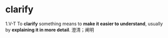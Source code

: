 # clarify

1.V-T To **clarify** something means to **make it easier to understand**, usually by **explaining it in more detail**. 澄清；阐明

​	